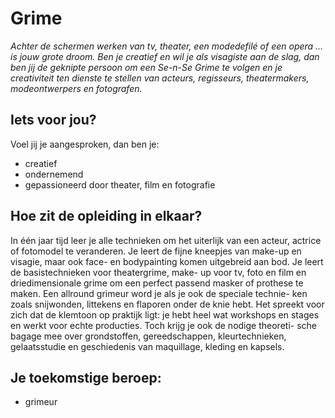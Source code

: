 # Grime

_Achter de schermen werken van tv, theater,
een modedefilé of een opera … is jouw grote
droom. Ben je creatief en wil je als visagiste
aan de slag, dan ben jij de geknipte 
persoon om een Se-n-Se Grime te volgen 
en je creativiteit ten dienste te stellen 
van acteurs, regisseurs, theatermakers, 
modeontwerpers en fotografen._

## Iets voor jou?
Voel jij je aangesproken, dan ben je: 

* creatief 
* ondernemend
* gepassioneerd door theater, film en fotografie

## Hoe zit de opleiding in elkaar?

In één jaar tijd leer je alle technieken om het uiterlijk 
van een acteur, actrice of fotomodel te veranderen. Je 
leert de fijne kneepjes van make-up en visagie, maar 
ook face- en bodypainting komen uitgebreid aan bod. 
Je leert de basistechnieken voor theatergrime, make-
up voor tv, foto en film en driedimensionale grime om 
een perfect passend masker of prothese te maken. Een 
allround grimeur word je als je ook de speciale technie-
ken zoals snijwonden, littekens en flaporen onder de 
knie hebt. 
Het spreekt voor zich dat de klemtoon op praktijk ligt: 
je hebt heel wat workshops en stages en werkt voor 
echte producties. Toch krijg je ook de nodige theoreti-
sche bagage mee over grondstoffen, gereedschappen, 
kleurtechnieken, gelaatsstudie en geschiedenis van 
maquillage, kleding en kapsels.

## Je toekomstige beroep:
* grimeur